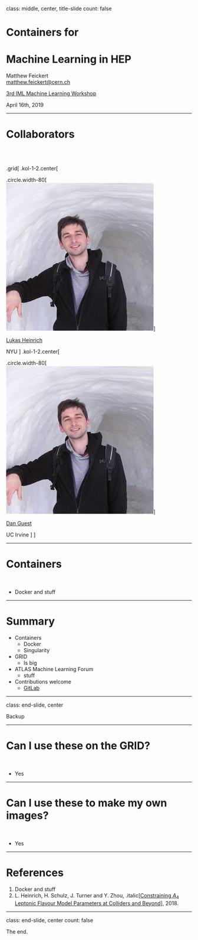 class: middle, center, title-slide
count: false

# Containers for
# Machine Learning in HEP

Matthew Feickert<br>
[matthew.feickert@cern.ch](mailto:matthew.feickert@cern.ch)

[3rd IML Machine Learning Workshop](https://indico.cern.ch/event/766872/contributions/3357988/)

April 16th, 2019

---

# Collaborators

<br><br>

.grid[
.kol-1-2.center[
<!-- .circle.width-80[![Lukas](https://avatars1.githubusercontent.com/u/2318083?s=400&v=4)] -->
.circle.width-80[![Lukas](figures/collaborators/heinrich.jpg)]

[Lukas Heinrich](https://github.com/lukasheinrich)

NYU
]
.kol-1-2.center[
<!-- .circle.width-80[![Lukas](https://avatars1.githubusercontent.com/u/2318083?s=400&v=4)] -->
.circle.width-80[![Lukas](figures/collaborators/heinrich.jpg)]

[Dan Guest](https://github.com/dguest)

UC Irvine
]
]


---
# Containers

<br>

- Docker and stuff

<!-- .kol-1-1.center[
.width-100[![HistFactory_uses](figures/HistFactory_result_examples.png)]
] -->

---
# Summary

- Containers
   - Docker
   - Singularity
- GRID
   - Is big
- ATLAS Machine Learning Forum
   - stuff
- Contributions welcome
   - [GitLab](https://gitlab.cern.ch/aml/containers/docker)

---
class: end-slide, center

Backup

---
# Can I use these on the GRID?

<br>

- Yes

---
# Can I use these to make my own images?

<br>

- Yes

---
# References

1. Docker and stuff
2. L. Heinrich, H. Schulz, J. Turner and Y. Zhou, .italic[[Constraining $A_{4}$ Leptonic Flavour Model Parameters at Colliders and Beyond](https://inspirehep.net/record/1698425)], 2018.

---

class: end-slide, center
count: false

The end.
